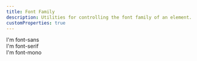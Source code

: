 ```yaml
---
title: Font Family
description: Utilities for controlling the font family of an element.
customProperties: true
---
```

<table-utility prefix="font" property="font-family" custom-property="font" class="mb-lg"></table-utility>
<card-example>
	<div class="rounded-md bg-surface-1 px-sm">
		<div class="font-sans border-b border-surface-3 p-sm">I'm font-sans</div>
		<div class="font-serif border-b border-surface-3 p-sm">I'm font-serif</div>
		<div class="font-mono p-sm">I'm font-mono</div>
	</div>
</card-example>